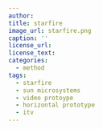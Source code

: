 ```yaml
---
author: 
title: starfire 
image_url: starfire.png
caption: ''
license_url: 
license_text:  
categories:
  - method
tags:
  - starfire 
  - sun microsystems
  - video protoype 
  - horizontal prototype
  - itv
---
```

